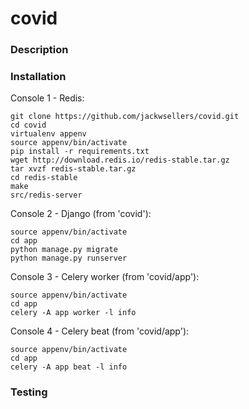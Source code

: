 # covid


### Description


### Installation

Console 1 - Redis:
```
git clone https://github.com/jackwsellers/covid.git
cd covid
virtualenv appenv
source appenv/bin/activate
pip install -r requirements.txt
wget http://download.redis.io/redis-stable.tar.gz
tar xvzf redis-stable.tar.gz
cd redis-stable
make
src/redis-server
```

Console 2 - Django (from 'covid'):
```
source appenv/bin/activate
cd app
python manage.py migrate
python manage.py runserver
```

Console 3 - Celery worker (from 'covid/app'):
```
source appenv/bin/activate
cd app
celery -A app worker -l info
```

Console 4 - Celery beat (from 'covid/app'):
```
source appenv/bin/activate
cd app
celery -A app beat -l info
```


### Testing